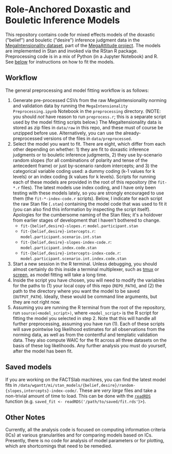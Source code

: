 # Role-Anchored Doxastic and Bouletic Inference Models

This repository contains code for mixed effects models of the doxastic ("belief") and bouletic ("desire") inference judgment data in the [MegaIntensionality dataset](http://megaattitude.io/projects/mega-intensionality/), part of the [MegaAttitude project](http://megaattitude.io/). The models are implemented in Stan and invoked via the RStan R package. Preprocessing code is in a mix of Python (in a Jupyter Notebook) and R. See [below](#workflow) for instructions on how to fit the models.

## Workflow

The general preprocessing and model fitting workflow is as follows:

1. Generate pre-processed CSVs from the raw MegaIntensionality norming and validation data by running the `MegaIntensionality Preprocessing.ipynb` Notebook in the `preprocessing` directory. (NOTE: you should *not* have reason to run `preprocess.r`; this is a separate script used by the model fitting scripts below.) The MegaItensionality data is stored as zip files in `data/raw` in this repo, and these must of course be unzipped before use. Alternatively, you can use the already-preprocessed versions of the files in `data/preprocessed`.
2. Select the model you want to fit. There are eight, which differ from each other depending on whether: 1) they are fit to doxastic inference judgments or to bouletic inference judgments, 2) they use by-scenario random slopes (for all combinations of polarity and tense of the antecedent frame) or just by-scenario random intercepts; and 3) the categorical variable coding used: a dummy coding (k-1 values for k levels) or an index coding (k values for k levels). Scripts for running each of these models are provided in the root of this repository (the `fit-*.r` files). The latest models use index coding, and I have only been testing with these models lately, so you are strongly encouraged to use them (the `fit-*-index-code.r` scripts). Below, I indicate for each script the raw Stan file (`.stan`) containing the model code that was used to fit it (you can also find this information by inspecting the script itself). Apologies for the cumbersome naming of the Stan files; it's a holdover from earlier stages of development that I haven't bothered to change.
    - `fit-{belief,desire}-slopes.r`: `model.participant.stan`
    - `fit-{belief,desire}-intercepts.r`: `model.participant.scenario.int.stan`
	- `fit-{belief,desire}-slopes-index-code.r`: `model.participant.index.code.stan`
	- `fit-{belief,desire}-intercepts-index-code.r`: `model.participant.scenario.int.index.code.stan`
3. Start a new session in the R terminal. Unless debugging, you should almost certainly do this inside a terminal multiplexer, such as [tmux](https://github.com/tmux/tmux) or [screen](https://www.gnu.org/software/screen/), as model fitting will take a long time.
4. Inside the script you have chosen, you will need to modify the variables for the paths to (1) your local copy of this repo (`REPO_PATH`), and (2) the path to the directory where you want the model to be saved (`OUTPUT_PATH`). Ideally, these would be command line arguments, but they are not right now.
5. Assuming you are running the R terminal from the root of the repository, run `source(<model_script>)`, where `<model_script>` is the R script for fitting the model you selected in step 2. Note that this will handle all further preprocessing, assuming you have run (1). Each of these scripts will save pointwise log likelihood estimates for all observations from the norming data, as well as from the contentful and templatic validation data. They also compute WAIC for the fit across all three datasets on the basis of these log likelihoods. Any further analysis you must do yourself, after the model has been fit.

## Saved models

If you are working on the FACTSlab machines, you can find the latest model fits in `/data/wgantt/mi/stan_models/{belief,desire}/random-{slopes,intercepts}-index-code/`. These are *very large* files and take a non-trivial amount of time to load. This can be done with the [`readRDS`](https://www.rdocumentation.org/packages/base/versions/3.6.2/topics/readRDS) function (e.g. `saved_fit <- readRDS('/path/to/saved/fit.rds'`)>).

## Other Notes

Currently, all the analysis code is focused on computing information criteria (ICs) at various granularities and for comparing models based on ICs. Presently, there is no code for analysis of model parameters or for plotting, which are shortcomings that need to be remedied.